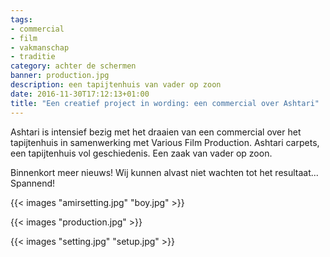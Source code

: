 ```yaml
---
tags:
- commercial
- film
- vakmanschap
- traditie
category: achter de schermen
banner: production.jpg
description: een tapijtenhuis van vader op zoon
date: 2016-11-30T17:12:13+01:00
title: "Een creatief project in wording: een commercial over Ashtari"
---
```


Ashtari is intensief bezig met het draaien van een commercial over het tapijtenhuis in samenwerking met Various Film Production. Ashtari carpets, een tapijtenhuis vol geschiedenis. Een zaak van vader op zoon.

<!--more-->

Binnenkort meer nieuws! Wij kunnen alvast niet wachten tot het resultaat... Spannend!

{{< images "amirsetting.jpg" "boy.jpg" >}}

{{< images "production.jpg" >}}

{{< images "setting.jpg" "setup.jpg" >}}
